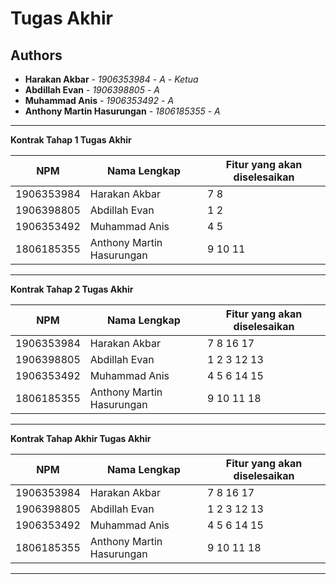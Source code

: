 # Tugas Akhir
## Authors
* **Harakan Akbar** - *1906353984* - *A* - *Ketua*
* **Abdillah Evan** - *1906398805* - *A*
* **Muhammad Anis** - *1906353492* - *A*
* **Anthony Martin Hasurungan** - *1806185355* - *A*

---
**Kontrak Tahap 1 Tugas Akhir**

| NPM | Nama Lengkap | Fitur yang akan diselesaikan  |
| ----------| --- | ---------- | 
| 1906353984 | Harakan Akbar | 7 8 |
| 1906398805 | Abdillah Evan | 1 2 |
| 1906353492 | Muhammad Anis | 4 5 |
| 1806185355 | Anthony Martin Hasurungan | 9 10 11 |
---
**Kontrak Tahap 2 Tugas Akhir**

| NPM | Nama Lengkap | Fitur yang akan diselesaikan  |
| ----------| --- | ---------- | 
| 1906353984 | Harakan Akbar | 7 8 16 17 |
| 1906398805 | Abdillah Evan | 1 2 3 12 13 |
| 1906353492 | Muhammad Anis | 4 5 6 14 15|
| 1806185355 | Anthony Martin Hasurungan | 9 10 11 18 |
---

**Kontrak Tahap Akhir Tugas Akhir**

| NPM | Nama Lengkap | Fitur yang akan diselesaikan  |
| ----------| --- | ---------- | 
| 1906353984 | Harakan Akbar | 7 8 16 17 |
| 1906398805 | Abdillah Evan | 1 2 3 12 13 |
| 1906353492 | Muhammad Anis | 4 5 6 14 15|
| 1806185355 | Anthony Martin Hasurungan | 9 10 11 18 |
---
